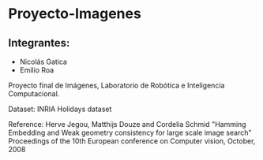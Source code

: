 # Proyecto-Imagenes
## Integrantes: 
  * Nicolás Gatica
  * Emilio Roa


Proyecto final de Imágenes, Laboratorio de Robótica e Inteligencia Computacional.


Dataset: INRIA Holidays dataset

Reference: Herve Jegou, Matthijs Douze and Cordelia Schmid
"Hamming Embedding and Weak geometry consistency for large scale image search"
Proceedings of the 10th European conference on Computer vision, October, 2008

